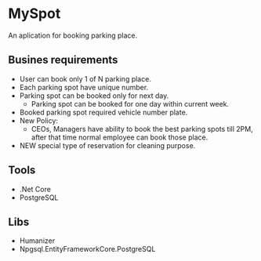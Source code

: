 # MySpot

An aplication for booking parking place.

## Busines requirements

* User can book only 1 of N parking place.
* Each parking spot have unique number.
* Parking spot can be booked only for next day.
   * Parking spot can be booked for one day within current week.
* Booked parking spot required vehicle number plate.
* New Policy:
  * CEOs, Managers have ability to book the best parking spots till 2PM, after that time normal employee can book those place.
* NEW special type of reservation for cleaning purpose.

## Tools

* .Net Core
* PostgreSQL

## Libs

* Humanizer
* Npgsql.EntityFrameworkCore.PostgreSQL
